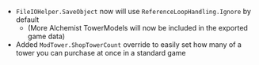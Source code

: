 - `FileIOHelper.SaveObject` now will use `ReferenceLoopHandling.Ignore` by default
  - (More Alchemist TowerModels will now be included in the exported game data)
- Added `ModTower.ShopTowerCount` override to easily set how many of a tower you can purchase at once in a standard game